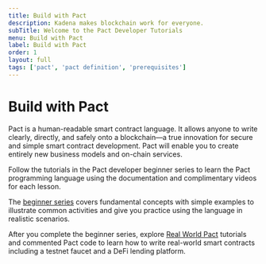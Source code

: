 ```yaml
---
title: Build with Pact
description: Kadena makes blockchain work for everyone.
subTitle: Welcome to the Pact Developer Tutorials
menu: Build with Pact
label: Build with Pact
order: 1
layout: full
tags: ['pact', 'pact definition', 'prerequisites']
---
```


# Build with Pact

Pact is a human-readable smart contract language. 
It allows anyone to write clearly, directly, and safely onto a blockchain—a true innovation for secure and simple smart contract development. 
Pact will enable you to create entirely new business models and on-chain services.

Follow the tutorials in the Pact developer beginner series to learn the Pact programming
language using the documentation and complimentary videos for each lesson.

The [beginner series](/build/pact/beginner) covers fundamental concepts with simple examples to illustrate common activities and give you practice using the language in realistic scenarios.

After you complete the beginner series, explore [Real World Pact](https://github.com/thomashoneyman/real-world-pact) tutorials and commented Pact code to learn how to write real-world smart contracts including a testnet faucet and a DeFi lending platform.
